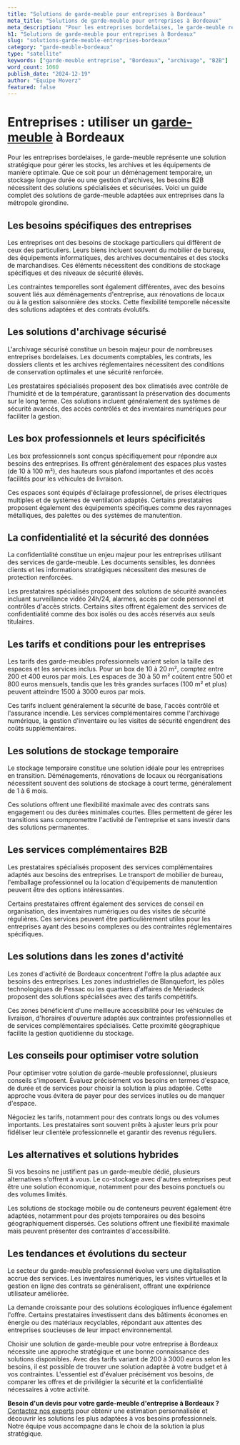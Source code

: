 ```yaml
---
title: "Solutions de garde-meuble pour entreprises à Bordeaux"
meta_title: "Solutions de garde-meuble pour entreprises à Bordeaux"
meta_description: "Pour les entreprises bordelaises, le garde-meuble représente une solution stratégique pour gérer les stocks, les archives et les équipements de manièr."
h1: "Solutions de garde-meuble pour entreprises à Bordeaux"
slug: "solutions-garde-meuble-entreprises-bordeaux"
category: "garde-meuble-bordeaux"
type: "satellite"
keywords: ["garde-meuble entreprise", "Bordeaux", "archivage", "B2B"]
word_count: 1060
publish_date: "2024-12-19"
author: "Équipe Moverz"
featured: false
---
```



# Entreprises : utiliser un [garde-meuble](/blog/garde-meuble-bordeaux/garde-meuble-bordeaux-guide) à Bordeaux

Pour les entreprises bordelaises, le garde-meuble représente une solution stratégique pour gérer les stocks, les archives et les équipements de manière optimale. Que ce soit pour un déménagement temporaire, un stockage longue durée ou une gestion d'archives, les besoins B2B nécessitent des solutions spécialisées et sécurisées. Voici un guide complet des solutions de garde-meuble adaptées aux entreprises dans la métropole girondine.

## Les besoins spécifiques des entreprises

Les entreprises ont des besoins de stockage particuliers qui diffèrent de ceux des particuliers. Leurs biens incluent souvent du mobilier de bureau, des équipements informatiques, des archives documentaires et des stocks de marchandises. Ces éléments nécessitent des conditions de stockage spécifiques et des niveaux de sécurité élevés.

Les contraintes temporelles sont également différentes, avec des besoins souvent liés aux déménagements d'entreprise, aux rénovations de locaux ou à la gestion saisonnière des stocks. Cette flexibilité temporelle nécessite des solutions adaptées et des contrats évolutifs.

## Les solutions d'archivage sécurisé

L'archivage sécurisé constitue un besoin majeur pour de nombreuses entreprises bordelaises. Les documents comptables, les contrats, les dossiers clients et les archives réglementaires nécessitent des conditions de conservation optimales et une sécurité renforcée.

Les prestataires spécialisés proposent des box climatisés avec contrôle de l'humidité et de la température, garantissant la préservation des documents sur le long terme. Ces solutions incluent généralement des systèmes de sécurité avancés, des accès contrôlés et des inventaires numériques pour faciliter la gestion.

## Les box professionnels et leurs spécificités

Les box professionnels sont conçus spécifiquement pour répondre aux besoins des entreprises. Ils offrent généralement des espaces plus vastes (de 10 à 100 m²), des hauteurs sous plafond importantes et des accès facilités pour les véhicules de livraison.

Ces espaces sont équipés d'éclairage professionnel, de prises électriques multiples et de systèmes de ventilation adaptés. Certains prestataires proposent également des équipements spécifiques comme des rayonnages métalliques, des palettes ou des systèmes de manutention.

## La confidentialité et la sécurité des données

La confidentialité constitue un enjeu majeur pour les entreprises utilisant des services de garde-meuble. Les documents sensibles, les données clients et les informations stratégiques nécessitent des mesures de protection renforcées.

Les prestataires spécialisés proposent des solutions de sécurité avancées incluant surveillance vidéo 24h/24, alarmes, accès par code personnel et contrôles d'accès stricts. Certains sites offrent également des services de confidentialité comme des box isolés ou des accès réservés aux seuls titulaires.

## Les tarifs et conditions pour les entreprises

Les tarifs des garde-meubles professionnels varient selon la taille des espaces et les services inclus. Pour un box de 10 à 20 m², comptez entre 200 et 400 euros par mois. Les espaces de 30 à 50 m² coûtent entre 500 et 800 euros mensuels, tandis que les très grandes surfaces (100 m² et plus) peuvent atteindre 1500 à 3000 euros par mois.

Ces tarifs incluent généralement la sécurité de base, l'accès contrôlé et l'assurance incendie. Les services complémentaires comme l'archivage numérique, la gestion d'inventaire ou les visites de sécurité engendrent des coûts supplémentaires.

## Les solutions de stockage temporaire

Le stockage temporaire constitue une solution idéale pour les entreprises en transition. Déménagements, rénovations de locaux ou réorganisations nécessitent souvent des solutions de stockage à court terme, généralement de 1 à 6 mois.

Ces solutions offrent une flexibilité maximale avec des contrats sans engagement ou des durées minimales courtes. Elles permettent de gérer les transitions sans compromettre l'activité de l'entreprise et sans investir dans des solutions permanentes.

## Les services complémentaires B2B

Les prestataires spécialisés proposent des services complémentaires adaptés aux besoins des entreprises. Le transport de mobilier de bureau, l'emballage professionnel ou la location d'équipements de manutention peuvent être des options intéressantes.

Certains prestataires offrent également des services de conseil en organisation, des inventaires numériques ou des visites de sécurité régulières. Ces services peuvent être particulièrement utiles pour les entreprises ayant des besoins complexes ou des contraintes réglementaires spécifiques.

## Les solutions dans les zones d'activité

Les zones d'activité de Bordeaux concentrent l'offre la plus adaptée aux besoins des entreprises. Les zones industrielles de Blanquefort, les pôles technologiques de Pessac ou les quartiers d'affaires de Mériadeck proposent des solutions spécialisées avec des tarifs compétitifs.

Ces zones bénéficient d'une meilleure accessibilité pour les véhicules de livraison, d'horaires d'ouverture adaptés aux contraintes professionnelles et de services complémentaires spécialisés. Cette proximité géographique facilite la gestion quotidienne du stockage.

## Les conseils pour optimiser votre solution

Pour optimiser votre solution de garde-meuble professionnel, plusieurs conseils s'imposent. Évaluez précisément vos besoins en termes d'espace, de durée et de services pour choisir la solution la plus adaptée. Cette approche vous évitera de payer pour des services inutiles ou de manquer d'espace.

Négociez les tarifs, notamment pour des contrats longs ou des volumes importants. Les prestataires sont souvent prêts à ajuster leurs prix pour fidéliser leur clientèle professionnelle et garantir des revenus réguliers.

## Les alternatives et solutions hybrides

Si vos besoins ne justifient pas un garde-meuble dédié, plusieurs alternatives s'offrent à vous. Le co-stockage avec d'autres entreprises peut être une solution économique, notamment pour des besoins ponctuels ou des volumes limités.

Les solutions de stockage mobile ou de conteneurs peuvent également être adaptées, notamment pour des projets temporaires ou des besoins géographiquement dispersés. Ces solutions offrent une flexibilité maximale mais peuvent présenter des contraintes d'accessibilité.

## Les tendances et évolutions du secteur

Le secteur du garde-meuble professionnel évolue vers une digitalisation accrue des services. Les inventaires numériques, les visites virtuelles et la gestion en ligne des contrats se généralisent, offrant une expérience utilisateur améliorée.

La demande croissante pour des solutions écologiques influence également l'offre. Certains prestataires investissent dans des bâtiments économes en énergie ou des matériaux recyclables, répondant aux attentes des entreprises soucieuses de leur impact environnemental.

Choisir une solution de garde-meuble pour votre entreprise à Bordeaux nécessite une approche stratégique et une bonne connaissance des solutions disponibles. Avec des tarifs variant de 200 à 3000 euros selon les besoins, il est possible de trouver une solution adaptée à votre budget et à vos contraintes. L'essentiel est d'évaluer précisément vos besoins, de comparer les offres et de privilégier la sécurité et la confidentialité nécessaires à votre activité.

**Besoin d'un devis pour votre garde-meuble d'entreprise à Bordeaux ?** [Contactez nos experts](/contact) pour obtenir une estimation personnalisée et découvrir les solutions les plus adaptées à vos besoins professionnels. Notre équipe vous accompagne dans le choix de la solution la plus stratégique.
